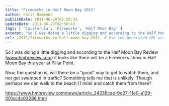 ```yaml
---
title: "Fireworks in Half Moon Bay 2011"
author: Chris Hammond
publishDate: 2011-06-28T02:50:43
updateDate: 2011-06-28T02:50:43
tags: [ 'California', 'Fireworks', 'Half Moon Bay' ]
excerpt: "So I was doing a little digging and according to the Half Moon Bay Review (www.hmbreview.com) it looks like there will be a Fireworks show in Half Moon Bay this year at Pillar Point. "
url: /2011/fireworks-in-half-moon-bay-2011  # Use the generated URL with year
---
```

<p>So I was doing a little digging and according to the Half Moon Bay Review (<a href="https://www.hmbreview.com">www.hmbreview.com</a>) it looks like there will be a Fireworks show in Half Moon Bay this year at Pillar Point. </p>  <p>Now, the question is, will there be a “good” way to get to watch them, and not get swamped in traffic? Something tells me that is unlikely. Though perhaps we can walk to the beach (1 mile) and catch them from there? </p>  <p><a href="https://www.hmbreview.com/news/article_24336cae-9d27-11e0-a129-001cc4c03286.html">https://www.hmbreview.com/news/article_24336cae-9d27-11e0-a129-001cc4c03286.html</a></p>
